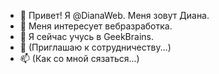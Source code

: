 - 👋 Привет! Я @DianaWeb. Меня зовут Диана.
- 👀 Меня интересует вебразработка.
- 🌱 Я сейчас учусь в GeekBrains.
- 💞️ (Приглашаю к сотрудничеству...)
- 📫 (Как со мной сязаться...)

<!---
DianaWeb/DianaWeb is a ✨ special ✨ repository because its `README.md` (this file) appears on your GitHub profile.
You can click the Preview link to take a look at your changes.
--->
